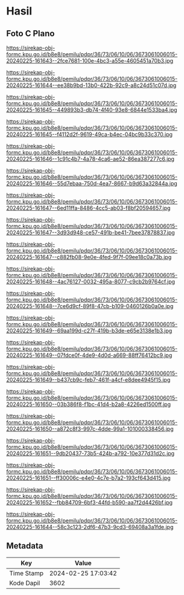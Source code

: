 # Hasil

## Foto C Plano

https://sirekap-obj-formc.kpu.go.id/b8e8/pemilu/pdpr/36/73/06/10/06/3673061006015-20240225-161643--2fce7681-100e-4bc3-a55e-4605451a70b3.jpg

https://sirekap-obj-formc.kpu.go.id/b8e8/pemilu/pdpr/36/73/06/10/06/3673061006015-20240225-161644--ee38b9bd-13b0-422b-92c9-a8c24d51c07d.jpg

https://sirekap-obj-formc.kpu.go.id/b8e8/pemilu/pdpr/36/73/06/10/06/3673061006015-20240225-161645--449893b3-db74-4f40-93e8-6844e1533ba4.jpg

https://sirekap-obj-formc.kpu.go.id/b8e8/pemilu/pdpr/36/73/06/10/06/3673061006015-20240225-161645--f4112d2f-9619-49ca-b4ec-04bc9b33c370.jpg

https://sirekap-obj-formc.kpu.go.id/b8e8/pemilu/pdpr/36/73/06/10/06/3673061006015-20240225-161646--1c91c4b7-4a78-4ca6-ae52-86ea387277c6.jpg

https://sirekap-obj-formc.kpu.go.id/b8e8/pemilu/pdpr/36/73/06/10/06/3673061006015-20240225-161646--55d7ebaa-750d-4ea7-8667-b9d63a32844a.jpg

https://sirekap-obj-formc.kpu.go.id/b8e8/pemilu/pdpr/36/73/06/10/06/3673061006015-20240225-161647--6ed11ffa-8486-4cc5-ab03-f8bf20594657.jpg

https://sirekap-obj-formc.kpu.go.id/b8e8/pemilu/pdpr/36/73/06/10/06/3673061006015-20240225-161647--3d93d948-ce57-491b-be41-7bee37878837.jpg

https://sirekap-obj-formc.kpu.go.id/b8e8/pemilu/pdpr/36/73/06/10/06/3673061006015-20240225-161647--c882fb08-9e0e-4fed-9f7f-09ee18c0a73b.jpg

https://sirekap-obj-formc.kpu.go.id/b8e8/pemilu/pdpr/36/73/06/10/06/3673061006015-20240225-161648--4ac76127-0032-495a-8077-c9cb2b9764cf.jpg

https://sirekap-obj-formc.kpu.go.id/b8e8/pemilu/pdpr/36/73/06/10/06/3673061006015-20240225-161648--7ce6d9cf-89f8-47cb-b109-0460126b0a0e.jpg

https://sirekap-obj-formc.kpu.go.id/b8e8/pemilu/pdpr/36/73/06/10/06/3673061006015-20240225-161649--69aa199d-c27f-419b-b3de-e65e3138e1b3.jpg

https://sirekap-obj-formc.kpu.go.id/b8e8/pemilu/pdpr/36/73/06/10/06/3673061006015-20240225-161649--07fdce0f-4de9-4d0d-a669-88ff76412bc9.jpg

https://sirekap-obj-formc.kpu.go.id/b8e8/pemilu/pdpr/36/73/06/10/06/3673061006015-20240225-161649--b437cb9c-feb7-461f-a4cf-e8dee4945f15.jpg

https://sirekap-obj-formc.kpu.go.id/b8e8/pemilu/pdpr/36/73/06/10/06/3673061006015-20240225-161650--03b386f8-f1bc-41d4-b2a8-4226ed1500ff.jpg

https://sirekap-obj-formc.kpu.go.id/b8e8/pemilu/pdpr/36/73/06/10/06/3673061006015-20240225-161650--a872c8f3-997c-4dde-99a1-101000338456.jpg

https://sirekap-obj-formc.kpu.go.id/b8e8/pemilu/pdpr/36/73/06/10/06/3673061006015-20240225-161651--9db20437-73b5-424b-a792-10e377d31d2c.jpg

https://sirekap-obj-formc.kpu.go.id/b8e8/pemilu/pdpr/36/73/06/10/06/3673061006015-20240225-161651--ff30006c-e4e0-4c7e-b7a2-193cf643d415.jpg

https://sirekap-obj-formc.kpu.go.id/b8e8/pemilu/pdpr/36/73/06/10/06/3673061006015-20240225-161652--fbb84709-6bf3-44fd-b590-aa7f2d4426bf.jpg

https://sirekap-obj-formc.kpu.go.id/b8e8/pemilu/pdpr/36/73/06/10/06/3673061006015-20240225-161644--58c3c123-2df6-47b3-9cd3-69408a3a1fde.jpg


## Metadata

| Key        | Value               |
| ---------- | ------------------- |
| Time Stamp | 2024-02-25 17:03:42 |
| Kode Dapil | 3602                |




